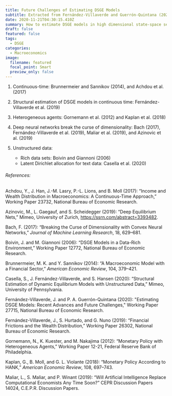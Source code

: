 ```yaml
---
title: Future Challenges of Estimating DSGE Models
subtitle: Extracted from Fernández-Villaverde and Guerrón-Quintana (2020)
date: 2020-11-21T04:30:15.410Z
summary: How to estimate DSGE models in high dimensional state-space settings.
draft: false
featured: false
tags:
  - DSGE
categories:
  - Macroeconomics
image:
  filename: featured
  focal_point: Smart
  preview_only: false
---
```

1. Continuous-time: Brunnermeier and Sannikov (2014), and Achdou et al. (2017)
2. Structural estimation of DSGE models in continuous time: Fernández-Villaverde et al. (2019)
3. Heterogeneous agents: Gornemann et al. (2012) and Kaplan et al. (2018)
4. Deep neural networks break the curse of dimensionality: Bach (2017), Fernández-Villaverde et al. (2019), Maliar et al. (2019), and Azinovic et al. (2019)
5. Unstructured data:

   * Rich data sets: Boivin and Giannoni (2006)
   * Latent Dirichlet allocation for text data: Casella et al. (2020)

###### References:

Achdou, Y., J. Han, J.-M. Lasry, P.-L. Lions, and B. Moll (2017): “Income and Wealth Distribution in Macroeconomics: A Continuous-Time Approach,” Working Paper 23732, National Bureau of Economic Research.

Azinovic, M., L. Gaegauf, and S. Scheidegger (2019): “Deep Equilibrium Nets,” Mimeo, University of Zurich, https://ssrn.com/abstract=3393482.

Bach, F. (2017): “Breaking the Curse of Dimensionality with Convex Neural Networks,” *Journal of Machine Learning Research*, 18, 629–681.

Boivin, J. and M. Giannoni (2006): “DSGE Models in a Data-Rich Environment,” Working Paper 12772, National Bureau of Economic Research.

Brunnermeier, M. K. and Y. Sannikov (2014): “A Macroeconomic Model with a Financial Sector,” *American Economic Review*, 104, 379–421.

Casella, S., J. Fernández-Villaverde, and S. Hansen (2020): “Structural Estimation of Dynamic Equilibrium Models with Unstructured Data,” Mimeo, University of Pennsylvania.

Fernández-Villaverde, J. and P. A. Guerrón-Quintana (2020): "Estimating DSGE Models: Recent Advances and Future Challenges," Working Paper 27715, National Bureau of Economic Research.

Fernández-Villaverde, J., S. Hurtado, and G. Nuno (2019): “Financial Frictions and the Wealth Distribution,” Working Paper 26302, National Bureau of Economic Research.

Gornemann, N., K. Kuester, and M. Nakajima (2012): “Monetary Policy with Heterogeneous Agents,” Working Paper 12-21, Federal Reserve Bank of Philadelphia.

Kaplan, G., B. Moll, and G. L. Violante (2018): “Monetary Policy According to HANK,” *American Economic Review*, 108, 697–743.

Maliar, L., S. Maliar, and P. Winant (2019): “Will Artificial Intelligence Replace Computational Economists Any Time Soon?” CEPR Discussion Papers 14024, C.E.P.R. Discussion Papers.